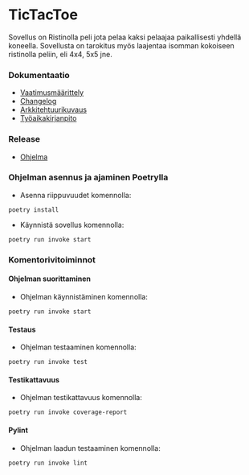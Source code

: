 # TicTacToe

Sovellus on Ristinolla peli jota pelaa kaksi pelaajaa paikallisesti yhdellä koneella. Sovellusta on tarokitus myös laajentaa isomman kokoiseen ristinolla peliin, eli 4x4, 5x5 jne.


### Dokumentaatio 

* [Vaatimusmäärittely](https://github.com/modaralgayal/ot-harjoitustyo/blob/master/TicTacToe/dokumentaatio/vaatimusmaarittely.md)
* [Changelog](https://github.com/modaralgayal/ot-harjoitustyo/blob/master/TicTacToe/dokumentaatio/changelog.md)
* [Arkkitehtuurikuvaus](https://github.com/modaralgayal/ot-harjoitustyo/blob/master/TicTacToe/dokumentaatio/arkkitehtuuri.md)
* [Työaikakirjanpito](https://github.com/modaralgayal/ot-harjoitustyo/blob/master/TicTacToe/dokumentaatio/Tuntikirjanpito.md)


### Release

* [Ohjelma](https://github.com/modaralgayal/ot-harjoitustyo/releases/tag/Release)


### Ohjelman asennus ja ajaminen Poetrylla

* Asenna riippuvuudet komennolla:

`poetry install`

* Käynnistä sovellus komennolla:

`poetry run invoke start`


### Komentorivitoiminnot

#### Ohjelman suorittaminen

* Ohjelman käynnistäminen komennolla:

`poetry run invoke start`

#### Testaus

* Ohjelman testaaminen komennolla:

`poetry run invoke test`


#### Testikattavuus

* Ohjelman testikattavuus komennolla:

`poetry run invoke coverage-report`


#### Pylint

* Ohjelman laadun testaaminen komennolla:

`poetry run invoke lint`